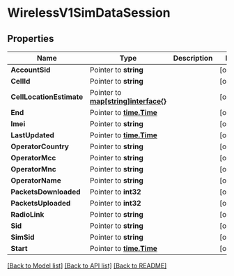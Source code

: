 # WirelessV1SimDataSession

## Properties

Name | Type | Description | Notes
------------ | ------------- | ------------- | -------------
**AccountSid** | Pointer to **string** |  | [optional] 
**CellId** | Pointer to **string** |  | [optional] 
**CellLocationEstimate** | Pointer to [**map[string]interface{}**](.md) |  | [optional] 
**End** | Pointer to [**time.Time**](time.Time.md) |  | [optional] 
**Imei** | Pointer to **string** |  | [optional] 
**LastUpdated** | Pointer to [**time.Time**](time.Time.md) |  | [optional] 
**OperatorCountry** | Pointer to **string** |  | [optional] 
**OperatorMcc** | Pointer to **string** |  | [optional] 
**OperatorMnc** | Pointer to **string** |  | [optional] 
**OperatorName** | Pointer to **string** |  | [optional] 
**PacketsDownloaded** | Pointer to **int32** |  | [optional] 
**PacketsUploaded** | Pointer to **int32** |  | [optional] 
**RadioLink** | Pointer to **string** |  | [optional] 
**Sid** | Pointer to **string** |  | [optional] 
**SimSid** | Pointer to **string** |  | [optional] 
**Start** | Pointer to [**time.Time**](time.Time.md) |  | [optional] 

[[Back to Model list]](../README.md#documentation-for-models) [[Back to API list]](../README.md#documentation-for-api-endpoints) [[Back to README]](../README.md)


